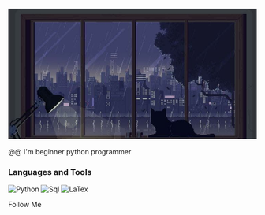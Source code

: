 ![Header](https://github.com/little-beetle/little-beetle/blob/main/assets/night.jpg)

@@ I'm beginner python programmer

### Languages and Tools
![Python](https://img.shields.io/badge/-Python-06081e?style=for-the-badge&logo=python&logoColor=DECC50)
![Sql](https://img.shields.io/badge/-Sql-06081e?style=for-the-badge&logo=mysql&logoColor=E5D3FF)
![LaTex](https://img.shields.io/badge/-LaTex-06081e?style=for-the-badge&logo=latex&logoColor=C2633C)

Follow Me
